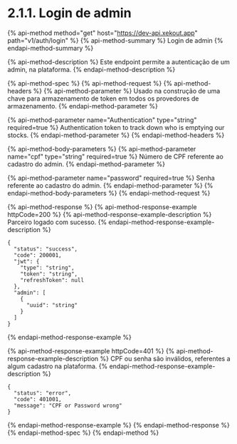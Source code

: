 # 2.1.1. Login de admin

{% api-method method="get" host="https://dev-api.xekout.app" path="v1/auth/login" %}
{% api-method-summary %}
Login de admin
{% endapi-method-summary %}

{% api-method-description %}
Este endpoint permite a autenticação de um admin, na plataforma.
{% endapi-method-description %}

{% api-method-spec %}
{% api-method-request %}
{% api-method-headers %}
{% api-method-parameter %}
Usado na construção de uma chave para armazenamento de token em todos os provedores de armazenamento.
{% endapi-method-parameter %}

{% api-method-parameter name="Authentication" type="string" required=true %}
Authentication token to track down who is emptying our stocks.
{% endapi-method-parameter %}
{% endapi-method-headers %}

{% api-method-body-parameters %}
{% api-method-parameter name="cpf" type="string" required=true %}
Número de CPF referente ao cadastro do admin.
{% endapi-method-parameter %}

{% api-method-parameter name="password" required=true %}
Senha referente ao cadastro do admin.
{% endapi-method-parameter %}
{% endapi-method-body-parameters %}
{% endapi-method-request %}

{% api-method-response %}
{% api-method-response-example httpCode=200 %}
{% api-method-response-example-description %}
Parceiro logado com sucesso.
{% endapi-method-response-example-description %}

```
{
  "status": "success",
  "code": 200001,
  "jwt": {
    "type": "string",
    "token": "string",
    "refreshToken": null
  },
  "admin": [
    {
      "uuid": "string"
    }
  ]
}
```
{% endapi-method-response-example %}

{% api-method-response-example httpCode=401 %}
{% api-method-response-example-description %}
CPF ou senha são inválidos, referentes a algum cadastro na plataforma.
{% endapi-method-response-example-description %}

```
{
  "status": "error",
  "code": 401001,
  "message": "CPF or Password wrong"
}
```
{% endapi-method-response-example %}
{% endapi-method-response %}
{% endapi-method-spec %}
{% endapi-method %}

